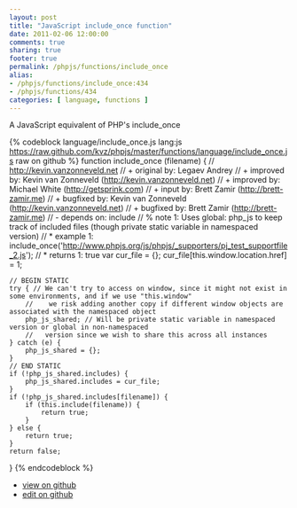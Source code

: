 ```yaml
---
layout: post
title: "JavaScript include_once function"
date: 2011-02-06 12:00:00
comments: true
sharing: true
footer: true
permalink: /phpjs/functions/include_once
alias:
- /phpjs/functions/include_once:434
- /phpjs/functions/434
categories: [ language, functions ]
---
```

A JavaScript equivalent of PHP's include_once
<!-- more -->
{% codeblock language/include_once.js lang:js https://raw.github.com/kvz/phpjs/master/functions/language/include_once.js raw on github %}
function include_once (filename) {
    // http://kevin.vanzonneveld.net
    // +   original by: Legaev Andrey
    // +   improved by: Kevin van Zonneveld (http://kevin.vanzonneveld.net)
    // +   improved by: Michael White (http://getsprink.com)
    // +      input by: Brett Zamir (http://brett-zamir.me)
    // +   bugfixed by: Kevin van Zonneveld (http://kevin.vanzonneveld.net)
    // +   bugfixed by: Brett Zamir (http://brett-zamir.me)
    // -    depends on: include
    // %        note 1: Uses global: php_js to keep track of included files (though private static variable in namespaced version)
    // *     example 1: include_once('http://www.phpjs.org/js/phpjs/_supporters/pj_test_supportfile_2.js');
    // *     returns 1: true
    var cur_file = {};
    cur_file[this.window.location.href] = 1;

    // BEGIN STATIC
    try { // We can't try to access on window, since it might not exist in some environments, and if we use "this.window"
        //    we risk adding another copy if different window objects are associated with the namespaced object
        php_js_shared; // Will be private static variable in namespaced version or global in non-namespaced
        //   version since we wish to share this across all instances
    } catch (e) {
        php_js_shared = {};
    }
    // END STATIC
    if (!php_js_shared.includes) {
        php_js_shared.includes = cur_file;
    }
    if (!php_js_shared.includes[filename]) {
        if (this.include(filename)) {
            return true;
        }
    } else {
        return true;
    }
    return false;
}
{% endcodeblock %}
<ul>
 <li><a href="https://github.com/kvz/phpjs/blob/master/functions/language/include_once.js">view on github</a></li>
 <li><a href="https://github.com/kvz/phpjs/edit/master/functions/language/include_once.js">edit on github</a></li>
</ul>
